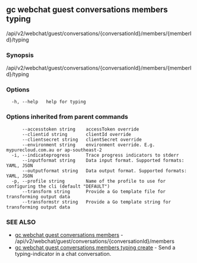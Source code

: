## gc webchat guest conversations members typing

/api/v2/webchat/guest/conversations/{conversationId}/members/{memberId}/typing

### Synopsis

/api/v2/webchat/guest/conversations/{conversationId}/members/{memberId}/typing

### Options

```
  -h, --help   help for typing
```

### Options inherited from parent commands

```
      --accesstoken string    accessToken override
      --clientid string       clientId override
      --clientsecret string   clientSecret override
      --environment string    environment override. E.g. mypurecloud.com.au or ap-southeast-2
  -i, --indicateprogress      Trace progress indicators to stderr
      --inputformat string    Data input format. Supported formats: YAML, JSON
      --outputformat string   Data output format. Supported formats: YAML, JSON
  -p, --profile string        Name of the profile to use for configuring the cli (default "DEFAULT")
      --transform string      Provide a Go template file for transforming output data
      --transformstr string   Provide a Go template string for transforming output data
```

### SEE ALSO

* [gc webchat guest conversations members](gc_webchat_guest_conversations_members.html)	 - /api/v2/webchat/guest/conversations/{conversationId}/members
* [gc webchat guest conversations members typing create](gc_webchat_guest_conversations_members_typing_create.html)	 - Send a typing-indicator in a chat conversation.


